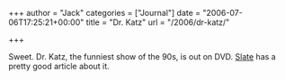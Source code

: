 +++
author = "Jack"
categories = ["Journal"]
date = "2006-07-06T17:25:21+00:00"
title = "Dr. Katz"
url = "/2006/dr-katz/"

+++

Sweet. Dr. Katz, the funniest show of the 90s, is out on DVD. [Slate](<http://www.slate.com/id/2144870/>) has a pretty good article about it.
